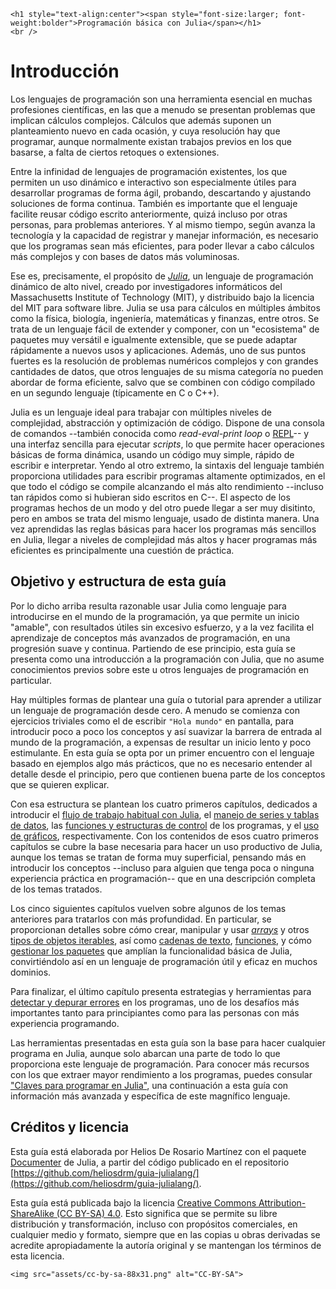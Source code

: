 ```@raw html
<h1 style="text-align:center"><span style="font-size:larger; font-weight:bolder">Programación básica con Julia</span></h1>
<br />
```

# Introducción

Los lenguajes de programación son una herramienta esencial en muchas profesiones científicas, en las que a menudo se presentan problemas que implican cálculos complejos. Cálculos que además suponen un planteamiento nuevo en cada ocasión, y cuya resolución hay que programar, aunque normalmente existan trabajos previos en los que basarse, a falta de ciertos retoques o extensiones.

Entre la infinidad de lenguajes de programación existentes, los que permiten un uso dinámico e interactivo son especialmente útiles para desarrollar programas de forma ágil, probando, descartando y ajustando soluciones de forma continua. También es importante que el lenguaje facilite reusar código escrito anteriormente, quizá incluso por otras personas, para problemas anteriores. Y al mismo tiempo, según avanza la tecnología y la capacidad de registrar y manejar información, es necesario que los programas sean más eficientes, para poder llevar a cabo cálculos más complejos y con bases de datos más voluminosas.

Ese es, precisamente, el propósito de [*Julia*](https://julialang.org), un lenguaje de programación dinámico de alto nivel, creado por investigadores informáticos del Massachusetts Institute of Technology (MIT), y distribuido bajo la licencia del MIT para software libre. Julia se usa para cálculos en múltiples ámbitos como la física, biología, ingeniería, matemáticas y finanzas, entre otros. Se trata de un lenguaje fácil de extender y componer, con un "ecosistema" de paquetes muy versátil e igualmente extensible, que se puede adaptar rápidamente a nuevos usos y aplicaciones. Además, uno de sus puntos fuertes es la resolución de problemas numéricos complejos y con grandes cantidades de datos, que otros lenguajes de su misma categoría no pueden abordar de forma eficiente, salvo que se combinen con código compilado en un segundo lenguaje (típicamente en C o C++).

Julia es un lenguaje ideal para trabajar con múltiples niveles de complejidad, abstracción y optimización de código. Dispone de una consola de comandos --también conocida como *read-eval-print loop* o [REPL](https://es.wikipedia.org/wiki/REPL)-- y una interfaz sencilla para ejecutar *scripts*, lo que permite hacer operaciones básicas de forma dinámica, usando un código muy simple, rápido de escribir e interpretar. Yendo al otro extremo, la sintaxis del lenguaje también proporciona utilidades para escribir programas altamente optimizados, en el que todo el código se compile alcanzando el más alto rendimiento --incluso tan rápidos como si hubieran sido escritos en C--. El aspecto de los programas hechos de un modo y del otro puede llegar a ser muy disitinto, pero en ambos se trata del mismo lenguaje, usado de distinta manera. Una vez aprendidas las reglas básicas para hacer los programas más sencillos en Julia, llegar a niveles de complejidad más altos y hacer programas más eficientes es principalmente una cuestión de práctica.

## Objetivo y estructura de esta guía

Por lo dicho arriba resulta razonable usar Julia como lenguaje para introducirse en el mundo de la programación, ya que permite un inicio "amable", con resultados útiles sin excesivo esfuerzo, y a la vez facilita el aprendizaje de conceptos más avanzados de programación, en una progresión suave y continua. Partiendo de ese principio, esta guía se presenta como una introducción a la programación con Julia, que no asume conocimientos previos sobre este u otros lenguajes de programación en particular.

Hay múltiples formas de plantear una guía o tutorial para aprender a utilizar un lenguaje de programación desde cero. A menudo se comienza con ejercicios triviales como el de escribir `"Hola mundo"` en pantalla, para introducir poco a poco los conceptos y así suavizar la barrera de entrada al mundo de la programación, a expensas de resultar un inicio lento y poco estimulante. En esta guía se opta por un primer encuentro con el lenguaje basado en ejemplos algo más prácticos, que no es necesario entender al detalle desde el principio, pero que contienen buena parte de los conceptos que se quieren explicar.

Con esa estructura se plantean los cuatro primeros capítulos, dedicados a introducir el [flujo de trabajo habitual con Julia](1-primerospasos.md), el [manejo de series y tablas de datos](2-series-tablas.md), las [funciones y estructuras de control](3-funciones-control.md) de los programas, y el [uso de gráficos](4-graficos.md), respectivamente. Con los contenidos de esos cuatro primeros capítulos se cubre la base necesaria para hacer un uso productivo de Julia, aunque los temas se tratan de forma muy superficial, pensando más en introducir los conceptos --incluso para alguien que tenga poca o ninguna experiencia práctica en programación-- que en una descripción completa de los temas tratados.

Los cinco siguientes capítulos vuelven sobre algunos de los temas anteriores para tratarlos con más profundidad. En particular, se proporcionan detalles sobre cómo crear, manipular y usar [*arrays*](5-arrays.md) y otros [tipos de objetos iterables](6-iterables.md), así como [cadenas de texto](7-strings.md), [funciones](8-funciones-avanzado.md), y cómo [gestionar los paquetes](9-pkg.md) que amplían la funcionalidad básica de Julia, convirtiéndolo así en un lenguaje de programación útil y eficaz en muchos dominios.

Para finalizar, el último capítulo presenta estrategias y herramientas para [detectar y depurar errores](10-debugging.md) en los programas, uno de los desafíos más importantes tanto para principiantes como para las personas con más experiencia programando. 

Las herramientas presentadas en esta guía son la base para hacer cualquier programa en Julia, aunque solo abarcan una parte de todo lo que proporciona este lenguaje de programación. Para conocer más recursos con los que extraer mayor rendimiento a los programas, puedes consular ["Claves para programar en Julia"](https://hedero.webs.upv.es/julia-claves/), una continuación a esta guía con información más avanzada y específica de este magnífico lenguaje.

## Créditos y licencia

Esta guía está elaborada por Helios De Rosario Martínez con el paquete [Documenter](https://github.com/JuliaDocs/Documenter.jl) de Julia, a partir del código publicado en el repositorio [https://github.com/heliosdrm/guia-julialang/](https://github.com/heliosdrm/guia-julialang/).

Esta guía está publicada bajo la licencia [Creative Commons Attribution-ShareAlike (CC BY-SA) 4.0](http://creativecommons.org/licenses/by-sa/4.0/). Esto significa que se permite su libre distribución y transformación, incluso con propósitos comerciales, en cualquier medio y formato, siempre que en las copias u obras derivadas se acredite apropiadamente la autoría original y se mantengan los términos de esta licencia.

```@raw html
<img src="assets/cc-by-sa-88x31.png" alt="CC-BY-SA">
```
